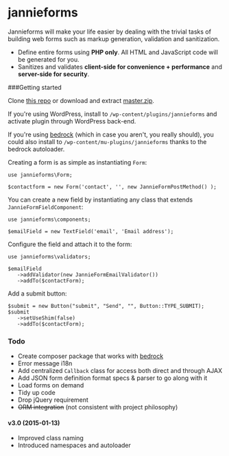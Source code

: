 jannieforms
===========

Jannieforms will make your life easier by dealing with the trivial tasks of building web forms such as markup generation, validation and sanitization.

 - Define entire forms using **PHP only**. All HTML and JavaScript code will be generated for you.
 - Sanitizes and validates **client-side for convenience + performance** and **server-side for security**.

###Getting started

Clone [this repo](https://github.com/jmversteeg/jannieforms.git) or download and extract [master.zip](https://github.com/jmversteeg/jannieforms/archive/master.zip).

If you're using WordPress, install to `/wp-content/plugins/jannieforms` and activate plugin through WordPress back-end. 

If you're using [bedrock](https://github.com/roots/bedrock) (which in case you aren't, you really should), you could also install to `/wp-content/mu-plugins/jannieforms` thanks to the bedrock autoloader.

Creating a form is as simple as instantiating `Form`:

    use jannieforms\Form;
    
    $contactform = new Form('contact', '', new JannieFormPostMethod() );

You can create a new field by instantiating any class that extends `JannieFormFieldComponent`:

    use jannieforms\components;
    
    $emailField = new TextField('email', 'Email address');

Configure the field and attach it to the form:

    use jannieforms\validators;
    
    $emailField
       ->addValidator(new JannieFormEmailValidator())
       ->addTo($contactForm);

Add a submit button:
    
    $submit = new Button("submit", "Send", "", Button::TYPE_SUBMIT);
    $submit
       ->setUseShim(false)
       ->addTo($contactForm);

### Todo

 - Create composer package that works with [bedrock](https://github.com/roots/bedrock)
 - Error message i18n
 - Add centralized `Callback` class for access both direct and through AJAX
 - Add JSON form definition format specs & parser to go along with it
 - Load forms on demand
 - Tidy up code
 - Drop jQuery requirement
 - ~~ORM integration~~ (not consistent with project philosophy)

#### v3.0 (2015-01-13)

 - Improved class naming
 - Introduced namespaces and autoloader